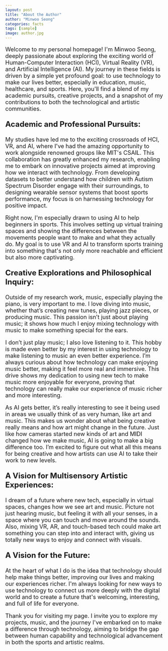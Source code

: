 ```yaml
---
layout: post
title: "About the Author"
author: "Minwoo Seong"
categories: facts
tags: [sample]
image: author.jpg
---
```




<div style="font-size: 18px;"><p>
Welcome to my personal homepage! I'm Minwoo Seong, deeply passionate about exploring the exciting world of Human-Computer Interaction (HCI), Virtual Reality (VR), and Artificial Intelligence (AI). My journey in these fields is driven by a simple yet profound goal: to use technology to make our lives better, especially in education, music, healthcare, and sports. Here, you'll find a blend of my academic pursuits, creative projects, and a snapshot of my contributions to both the technological and artistic communities.
</p></div>

<div style="font-size: 24px;"><p><strong>
Academic and Professional Pursuits:
</strong></p></div>
  
<div style="font-size: 18px;"><p>
My studies have led me to the exciting crossroads of HCI, VR, and AI, where I've had the amazing opportunity to work alongside renowned groups like MIT's CSAIL. This collaboration has greatly enhanced my research, enabling me to embark on innovative projects aimed at improving how we interact with technology. From developing datasets to better understand how children with Autism Spectrum Disorder engage with their surroundings, to designing wearable sensor systems that boost sports performance, my focus is on harnessing technology for positive impact.
</p></div>

<div style="font-size: 18px;"><p>
Right now, I'm especially drawn to using AI to help beginners in sports. This involves setting up virtual training spaces and showing the differences between the movements people want to make and what they actually do. My goal is to use VR and AI to transform sports training into something that's not only more reachable and efficient but also more captivating.
</p></div>

<div style="font-size: 24px;"><p><strong>
Creative Explorations and Philosophical Inquiry:
</strong></p></div>
  
<div style="font-size: 18px;"><p>
Outside of my research work, music, especially playing the piano, is very important to me. I love diving into music, whether that’s creating new tunes, playing jazz pieces, or producing music. This passion isn’t just about playing music; it shows how much I enjoy mixing technology with music to make something special for the ears.
</p></div>

<div style="font-size: 18px;"><p>
I don’t just play music; I also love listening to it. This hobby is made even better by my interest in using technology to make listening to music an even better experience. I’m always curious about how technology can make enjoying music better, making it feel more real and immersive. This drive shows my dedication to using new tech to make music more enjoyable for everyone, proving that technology can really make our experience of music richer and more interesting.
</p></div>

<div style="font-size: 18px;"><p>
As AI gets better, it’s really interesting to see it being used in areas we usually think of as very human, like art and music. This makes us wonder about what being creative really means and how art might change in the future. Just like how cameras started new kinds of art and MIDI changed how we make music, AI is going to make a big difference too. I’m excited to figure out what all this means for being creative and how artists can use AI to take their work to new levels.
</p></div>

<div style="font-size: 24px;"><p><strong>
A Vision for Multisensory Artistic Experiences:
</strong></p></div>

<div style="font-size: 18px;"><p>
I dream of a future where new tech, especially in virtual spaces, changes how we see art and music. Picture not just hearing music, but feeling it with all your senses, in a space where you can touch and move around the sounds. Also, mixing VR, AR, and touch-based tech could make art something you can step into and interact with, giving us totally new ways to enjoy and connect with visuals.
</p></div>

<div style="font-size: 24px;"><p><strong>
A Vision for the Future:
</strong></p></div>
  
<div style="font-size: 18px;"><p>
At the heart of what I do is the idea that technology should help make things better, improving our lives and making our experiences richer. I'm always looking for new ways to use technology to connect us more deeply with the digital world and to create a future that's welcoming, interesting, and full of life for everyone.
</p></div>

<div style="font-size: 18px;"><p>
Thank you for visiting my page. I invite you to explore my projects, music, and the journey I've embarked on to make a difference through technology, aiming to bridge the gap between human capability and technological advancement in both the sports and artistic realms.
</p></div>
